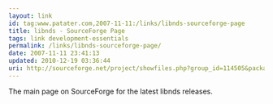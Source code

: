 ```yaml
---
layout: link
id: tag:www.patater.com,2007-11-11:/links/libnds-sourceforge-page
title: libnds - SourceForge Page
tags: link development-essentials
permalink: /links/libnds-sourceforge-page/
date: 2007-11-11 23:41:13
updated: 2010-12-19 03:36:44
uri: http://sourceforge.net/project/showfiles.php?group_id=114505&package_id=151608
---
```

The main page on SourceForge for the latest libnds releases.
